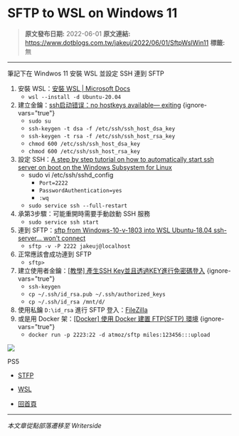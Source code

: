 # SFTP to WSL on Windows 11

> **原文發布日期:** 2022-06-01
> **原文連結:** https://www.dotblogs.com.tw/jakeuj/2022/06/01/SftpWslWin11
> **標籤:** 無

---

筆記下在 Windwos 11 安裝 WSL 並設定 SSH 連到 SFTP

1. 安裝 WSL：[安裝 WSL | Microsoft Docs](https://docs.microsoft.com/zh-tw/windows/wsl/install)
   * `wsl --install -d Ubuntu-20.04`
2. 建立金鑰：[ssh启动错误：no hostkeys available— exiting](https://wangxianggit.github.io/sshd%20no%20hostkeys%20available/)
{ignore-vars="true"}
   * `sudo su`
   * `ssh-keygen -t dsa -f /etc/ssh/ssh_host_dsa_key`
   * `ssh-keygen -t rsa -f /etc/ssh/ssh_host_rsa_key`
   * `chmod 600 /etc/ssh/ssh_host_dsa_key`
   * `chmod 600 /etc/ssh/ssh_host_rsa_key`
3. 設定 SSH：[A step by step tutorial on how to automatically start ssh server on boot on the Windows Subsystem for Linux](https://gist.github.com/dentechy/de2be62b55cfd234681921d5a8b6be11)
   * sudo vi /etc/ssh/sshd\_config
     + `Port=2222`
     + `PasswordAuthentication=yes`
     + `:wq`
   * `sudo service ssh --full-restart`
4. 承第3步驟：可能重開時需要手動啟動 SSH 服務
   * `sudo service ssh start`
5. 連到 SFTP：[sftp from Windows-10-v-1803 into WSL Ubuntu-18.04 ssh-server… won't connect](https://github.com/microsoft/WSL/issues/3303)
   * `sftp -v -P 2222 jakeuj@localhost`
6. 正常應該會成功連到 SFTP
   * `sftp>`
7. 建立使用者金鑰：[[教學] 產生SSH Key並且透過KEY進行免密碼登入](https://xenby.com/b/220-%E6%95%99%E5%AD%B8-%E7%94%A2%E7%94%9Fssh-key%E4%B8%A6%E4%B8%94%E9%80%8F%E9%81%8Ekey%E9%80%B2%E8%A1%8C%E5%85%8D%E5%AF%86%E7%A2%BC%E7%99%BB%E5%85%A5)
{ignore-vars="true"}
   * `ssh-keygen`
   * `cp ~/.ssh/id_rsa.pub ~/.ssh/authorized_keys`
   * `cp ~/.ssh/id_rsa /mnt/d/`
8. 使用私鑰 `D:\id_rsa` 進行 SFTP 登入：[FileZilla](https://filezilla-project.org/)
9. 或是用 Docker 架：[[Docker] 使用 Docker 建置 FTP(SFTP) 環境](https://mileslin.github.io/2020/02/%E4%BD%BF%E7%94%A8-Docker-%E5%BB%BA%E7%BD%AE-FTP-SFTP-%E7%92%B0%E5%A2%83/)
{ignore-vars="true"}
   * `docker run -p 2223:22 -d atmoz/sftp miles:123456:::upload`

![](https://card.psnprofiles.com/1/jakeuj.png)

PS5

* [STFP](/jakeuj/Tags?qq=STFP)
* [WSL](/jakeuj/Tags?qq=WSL)

* [回首頁](/jakeuj)

---

*本文章從點部落遷移至 Writerside*
